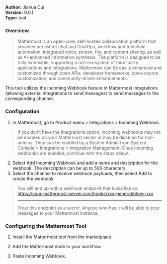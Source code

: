 **Author:** Jiahua Cui  
**Version:** 0.0.1  
**Type:** tool  

### Overview

> Mattermost is an open-core, self-hosted collaboration platform that provides persistent chat and ChatOps, workflow and toolchain automation, integrated voice, screen, file, and content sharing, as well as AI-enhanced information synthesis. The platform is designed to be fully extensible, supporting a rich ecosystem of third-party applications and integrations. Mattermost can be easily enhanced and customized through open APIs, developer frameworks, open-source customization, and community-driven enhancements.

This tool utilizes the incoming Webhook feature in Mattermost integrations (allowing external integrations to send messages) to send messages to the corresponding channel.

### Configuration
1. In Mattermost, go to Product menu > Integrations > Incoming Webhook.
> If you don’t have the Integrations option, incoming webhooks may not be enabled on your Mattermost server or may be disabled for non-admins. They can be enabled by a System Admin from System Console > Integrations > Integration Management. Once incoming webhooks are enabled, continue with the steps below.
2. Select Add Incoming Webhook and add a name and description for the webhook. The description can be up to 500 characters.
3. Select the channel to receive webhook payloads, then select Add to create the webhook.
> You will end up with a webhook endpoint that looks like so:
https://your-mattermost-server.com/hooks/xxx-generatedkey-xxx<hr />
Treat this endpoint as a secret. Anyone who has it will be able to post messages to your Mattermost instance.

### Configuring the Mattermost Tool
1. Install the Mattermost tool from the marketplace.  

2. Add the Mattermost node to your workflow.  

3. Paste Incoming Webhook.